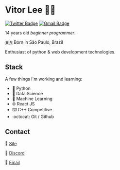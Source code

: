 # Vitor Lee 👨‍💻
[![Twitter Badge](https://img.shields.io/badge/-@vitoorlee-6633cc?style=flat-square&labelColor=6633cc&logo=twitter&logoColor=white&link=https://twitter.com/vitoorlee)](https://twitter.com/vitoorlee) 
[![Gmail Badge](https://img.shields.io/badge/-vitorlee.tech@gmail.com-6633cc?style=flat-square&logo=Gmail&logoColor=white&link=mailto:vitorlee.tech@gmail.com)](mailto:vitorlee.tech@gmail.com)

14 years old _beginner programmer_. 

🇧🇷 Born in São Paulo, Brazil

Enthusiast of python & web development technologies.

## Stack 
A few things I'm working and learning:
- 🐍 Python 
- 📅 Data Science
- 🤖 Machine Learning 
- 🌐 React JS
- ⌨️ C++ Competitive 
- :octocat: Git / Github

## Contact  
🚀 [Site](https://vleeh.github.io/)

👥 [Discord](https://vleeh.github.io/src/discord.html)

📧 [Email](https://vleeh.github.io/src/contact.html)
